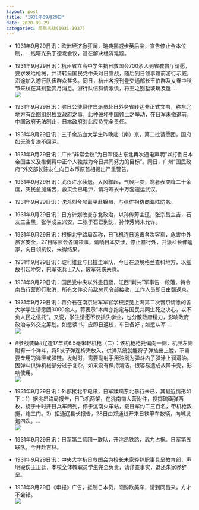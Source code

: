 ```yaml
---
layout: post
title: "1931年09月29日"
date: 2020-09-29
categories: 局部抗战(1931-1937)
---
```


<meta name="referrer" content="no-referrer" />

- 1931年9月29日讯：欧洲经济掀狂澜，瑞典挪威步英后尘，宣告停止金本位制，一线曙光系于德发会议，旨在解决经济难题。 

- 1931年9月29日讯：杭州省立高中学生抗日救国会700余人到省教育厅请愿，要求发给枪械，并请转呈国民党中央对日宣战，随后到日领事馆前游行示威，沿途加入游行队伍群众甚多。同日，杭州各报刊登交通部长王伯群及女眷中秋节来杭在其别墅赏月消息。游行队伍群情激愤，将王之别墅玻璃及屋 ... <br/><img src="https://wx1.sinaimg.cn/large/aca367d8ly1gj7tjjmdvjj20c8090aa3.jpg" />

- 1931年9月29日讯：驻日公使蒋作宾派员赴日外务省转达非正式文书，称东北地方有企图组织独立政府之事，此种破坏中国领土之举动，在日军未撤退前，中国政府无法制止，日本政府对此应负完全责任。 

- 1931年9月29日讯：三千余热血大学生昨晚赴（南）京，第二批请愿团，国府如无答复决不回沪。 

- 1931年9月29日讯：广州“非常会议”为日军侵占东北再次通电声明“以打倒日本帝国主义及推倒蒋中正个人独裁为今日共同努力的目标”。同日，广州“国民政府”外交部长陈友仁向日本币原首相提出严重警告。 

- 1931年9月29日讯：武汉江水续退，大风骤起，气候巨变，寒暑表突降二十余度，灾民愈加痛苦，救灾会已电沪，请将寒衣十万套速运武汉。 

- 1931年9月29日讯：沈鸿烈今晨离平赴锦州，与张作相协商海陆防务。 

- 1931年9月29日讯：日方计划改变东北政治，以孙传芳主辽，张宗昌主吉，石友三主黑，张学成主兴安，二张于石已到沈，孙传芳尚未允许。 

- 1931年9月29日讯：根据北宁路局函称，日飞机连日追击各次客车，危害中外旅客安全，27日除照会各国领事，请响日本交涉，停止暴行外，并派科长伸迪家，向日领抗议，未得结果。 

- 1931年9月29日讯：玻利维亚与巴拉圭军队，今日在边境格兰查科地方，以细故引起冲突，巴军死兵士7人，玻军死伤未悉。 

- 1931年9月29日讯：国民党中央以外患日亟，江西“剿共”军事告一段落，特令南昌行营即行取消，所有文件交前敌总司令部接收，工作人员即日由赣返京。 

- 1931年9月29日讯：蒋介石在南京陆军军官学校接见上海第二次晋京请愿的各大学学生请愿团3000余人，蒋表示“本席亦抱定与国民共同生死之决心，以不负人民之信托”。又说，学生请愿不仅损失学业，也分散政府精力，影响政府政治与外交之筹划。如愿读书，应即日返校，车已备好；如愿从军 ... <br/><img src="https://wx2.sinaimg.cn/large/aca367d8ly1gj7c79dciij20c809z3yk.jpg" />

- #参战装备#辽造17年式6.5毫米轻机枪（二）：该机枪枪托偏向一侧，机匣左侧附有一个弹斗，将5发子弹连桥夹放入，供弹系统就能将子弹抽出上膛，不需要专用的弹匣或弹链。发射时，需要副射手用油刷为弹斗内子弹涂上润滑油。因弹斗供弹机械部分过于复杂，如果没有保持清洁，很容易造成故障卡壳，影响使用。 <br/><img src="https://wx3.sinaimg.cn/large/aca367d8ly1gj7agww6kij206b0bjgmc.jpg" />

- 1931年9月29日讯：外部接北平电讯，日军蹂躏东北暴行未已，其最近情形如下：1）据洮昂路局报告，日飞机两架，在洮南南大营附件，投掷硫磺弹两枚，旋于十时开日兵车两列，停于洮南火车站，载日军约二三百名，带机枪数挺，炮三门。2）拒通辽县长报告，28日由郑通线开来日铁甲车数辆，向城发炮四次。... <br/><img src="https://wx4.sinaimg.cn/large/aca367d8ly1gj79lnuqxoj20c8090wej.jpg" />

- 1931年9月29日讯：日军第二师团一联队，开洮昂铁路，武力占据。日军第五联队，今开赴吉林。 

- 1931年9月29日讯：中央大学抗日救国会为校长朱家骅辞职事具呈教育部，声明殴伤王正廷，本校全体教职员学生完全负责，请详查事实，退还朱家骅辞呈。 

- 1931年9月29日《申报》广告，抵制日本货，须购欧美车，请到同昌来，方才不会错。 <br/><img src="https://wx1.sinaimg.cn/large/aca367d8ly1gj759jktitj205h0cbmxk.jpg" />

